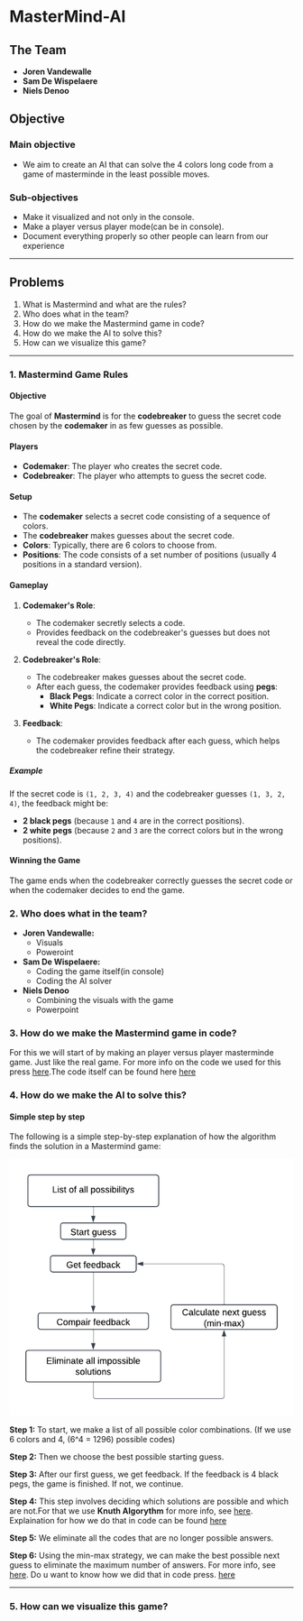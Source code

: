 # MasterMind-AI

## The Team

- **Joren Vandewalle**
- **Sam De Wispelaere**
- **Niels Denoo**

## Objective
### Main objective
- We aim to create an AI that can solve the 4 colors long code from a game of masterminde in the least possible moves.
### Sub-objectives
- Make it visualized and not only in the console.
- Make a player versus player mode(can be in console).
- Document everything properly so other people can learn from our experience

----

## Problems

1. What is Mastermind and what are the rules?
2. Who does what in the team?
3. How do we make the Mastermind game in code?
4. How do we make the AI to solve this?
5. How can we visualize this game?


----
### 1. Mastermind Game Rules

#### Objective

The goal of **Mastermind** is for the **codebreaker** to guess the secret code chosen by the **codemaker** in as few guesses as possible.

#### Players

- **Codemaker**: The player who creates the secret code.
- **Codebreaker**: The player who attempts to guess the secret code.

#### Setup

- The **codemaker** selects a secret code consisting of a sequence of colors.
- The **codebreaker** makes guesses about the secret code.
- **Colors**: Typically, there are 6 colors to choose from.
- **Positions**: The code consists of a set number of positions (usually 4 positions in a standard version).

#### Gameplay

1. **Codemaker's Role**:
   - The codemaker secretly selects a code.
   - Provides feedback on the codebreaker's guesses but does not reveal the code directly.

2. **Codebreaker's Role**:
   - The codebreaker makes guesses about the secret code.
   - After each guess, the codemaker provides feedback using **pegs**:
     - **Black Pegs**: Indicate a correct color in the correct position.
     - **White Pegs**: Indicate a correct color but in the wrong position.

3. **Feedback**:
   - The codemaker provides feedback after each guess, which helps the codebreaker refine their strategy.

##### Example

If the secret code is `(1, 2, 3, 4)` and the codebreaker guesses `(1, 3, 2, 4)`, the feedback might be:

- **2 black pegs** (because `1` and `4` are in the correct positions).
- **2 white pegs** (because `2` and `3` are the correct colors but in the wrong positions).

#### Winning the Game

The game ends when the codebreaker correctly guesses the secret code or when the codemaker decides to end the game.

### 2. Who does what in the team?

- **Joren Vandewalle:** 
   - Visuals 
   - Poweroint
- **Sam De Wispelaere:**
   - Coding the game itself(in console)
   - Coding the AI solver
- **Niels Denoo** 
   - Combining the visuals with the game 
   - Powerpoint

### 3. How do we make the Mastermind game in code?
For this we will start of by making an player versus player masterminde game. Just like the real game. For more info on the code we used for this press [here](./docs/Codes_Explained/PlayervsPlayer.ipynb).The code itself can be found here [here](./PlayerVsPlayer/peoplePlay.py)

### 4. How do we make the AI to solve this?

#### Simple step by step

The following is a simple step-by-step explanation of how the algorithm finds the solution in a Mastermind game:

![Project Picture AI](./resources/images/Simple_Explenation.png)

**Step 1:** To start, we make a list of all possible color combinations. (If we use 6 colors and 4, \(6^4 = 1296\) possible codes)

**Step 2:** Then we choose the best possible starting guess.

**Step 3:** After our first guess, we get feedback. If the feedback is 4 black pegs, the game is finished. If not, we continue.

**Step 4:** This step involves deciding which solutions are possible and which are not.For that we use **Knuth Algorythm** for more info, see [here](./docs/Knuth_Algorithm_Explained.md). Explaination for how we do that in code can be found [here](./docs/Codes_Explained/KnuthCodeExplained.ipynb)

**Step 5:** We eliminate all the codes that are no longer possible answers.

**Step 6:** Using the min-max strategy, we can make the best possible next guess to eliminate the maximum number of answers. For more info, see [here](./docs/MinMaxExplained.md). Do u want to know how we did that in code press. [here](./docs/Codes_Explained/MinMaxCodeExplained.ipynb)

---

### 5. How can we visualize this game?



